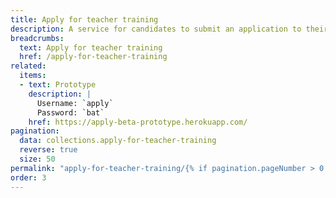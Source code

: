 ```yaml
---
title: Apply for teacher training
description: A service for candidates to submit an application to their chosen teacher training courses
breadcrumbs:
  text: Apply for teacher training
  href: /apply-for-teacher-training
related:
  items:
  - text: Prototype
    description: |
      Username: `apply`
      Password: `bat`
    href: https://apply-beta-prototype.herokuapp.com/
pagination:
  data: collections.apply-for-teacher-training
  reverse: true
  size: 50
permalink: "apply-for-teacher-training/{% if pagination.pageNumber > 0 %}page/{{ pagination.pageNumber + 1 }}{% else %}index{% endif %}.html"
order: 3
---
```

